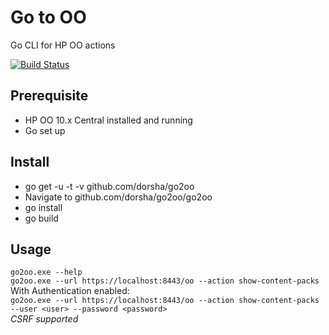 # Go to OO
Go CLI for HP OO actions

[![Build Status](https://travis-ci.org/dorsha/go2oo.svg)](https://travis-ci.org/dorsha/go2oo)

## Prerequisite
* HP OO 10.x Central installed and running
* Go set up

## Install
* go get -u -t -v github.com/dorsha/go2oo
* Navigate to github.com/dorsha/go2oo/go2oo
* go install
* go build

## Usage
```go2oo.exe --help ```  
```go2oo.exe --url https://localhost:8443/oo --action show-content-packs ```  
With Authentication enabled:  
```go2oo.exe --url https://localhost:8443/oo --action show-content-packs --user <user> --password <password> ```  
*CSRF supported*
